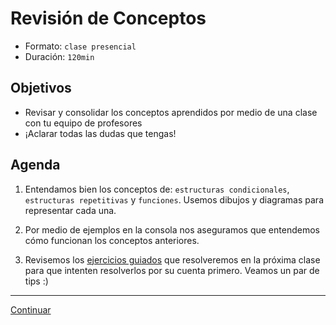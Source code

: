 # Revisión de Conceptos

- Formato: `clase presencial`
- Duración: `120min`

## Objetivos

- Revisar y consolidar los conceptos aprendidos por medio de una clase con tu equipo de profesores
- ¡Aclarar todas las dudas que tengas!

## Agenda
1. Entendamos bien los conceptos de: `estructuras condicionales`, `estructuras repetitivas` y `funciones`. Usemos dibujos y diagramas para representar cada una.

2. Por medio de ejemplos en la consola nos aseguramos que entendemos cómo funcionan los conceptos anteriores.

3. Revisemos los [ejercicios guiados](06-guided-exercises-workshop-control-flow.md)
 que resolveremos en la próxima clase para que intenten resolverlos por su cuenta primero. Veamos un par de tips :)


***
[Continuar](06-guided-exercises-workshop-control-flow.md)
